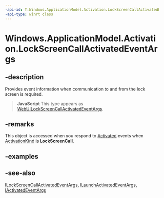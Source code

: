 ----api-id: T:Windows.ApplicationModel.Activation.LockScreenCallActivatedEventArgs
-api-type: winrt class
---<!-- Class syntax.public class LockScreenCallActivatedEventArgs : Windows.ApplicationModel.Activation.IActivatedEventArgs, Windows.ApplicationModel.Activation.IApplicationViewActivatedEventArgs, Windows.ApplicationModel.Activation.ILaunchActivatedEventArgs, Windows.ApplicationModel.Activation.ILockScreenCallActivatedEventArgs, Windows.ApplicationModel.Activation.IViewSwitcherProvider--># Windows.ApplicationModel.Activation.LockScreenCallActivatedEventArgs## -descriptionProvides event information when communication to and from the lock screen is required.> **JavaScript**> This type appears as [WebUILockScreenCallActivatedEventArgs](../windows.ui.webui/webuilockscreencallactivatedeventargs.md).## -remarksThis object is accessed when you respond to [Activated](../windows.applicationmodel.core/coreapplicationview_activated.md) events when [ActivationKind](activationkind.md) is **LockScreenCall**.## -examples## -see-also[ILockScreenCallActivatedEventArgs](ilockscreencallactivatedeventargs.md), [ILaunchActivatedEventArgs](ilaunchactivatedeventargs.md), [IActivatedEventArgs](iactivatedeventargs.md)